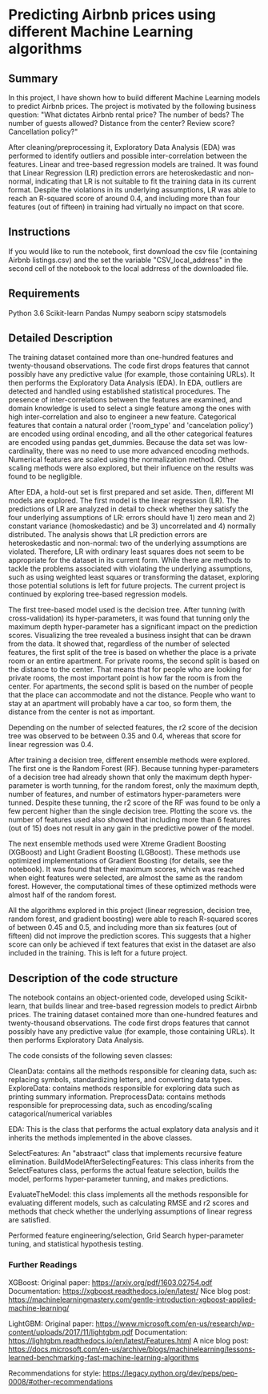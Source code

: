 # Predicting Airbnb prices using different Machine Learning algorithms


## Summary

In this project, I have shown how to build different Machine Learning models to predict Airbnb prices. The project is motivated by the following business question: "What dictates Airbnb rental price? The number of beds? The number of guests allowed? Distance from the center? Review score? Cancellation policy?" 

After cleaning/preprocessing it, Exploratory Data Analysis (EDA) was performed to identify outliers and possible inter-correlation between the features. Linear and tree-based regression models are trained. It was found that Linear Regression (LR) prediction errors are heteroskedastic and non-normal, indicating that LR is not suitable to fit the training data in its current format. Despite the violations in its underlying assumptions, LR was able to reach an R-squared score of around 0.4, and including more than four features (out of fifteen) in training had virtually no impact on that score. 

## Instructions 

If you would like to run the notebook, first download the csv file (containing Airbnb listings.csv) and the set the variable "CSV_local_address" in the second cell of the notebook to the local addrress of the downloaded file.

## Requirements
Python 3.6
Scikit-learn
Pandas
Numpy
seaborn
scipy
statsmodels

## Detailed Description
The training dataset contained more than one-hundred features and twenty-thousand observations. The code first drops features that cannot possibly have any predictive value (for example, those containing URLs). It then performs the Exploratory Data Analysis (EDA). In EDA, outliers are detected and handled using established statistical procedures. The presence of inter-correlations between the features are examined, and domain knowledge is used to select a single feature among the ones with high inter-correlation and also to engineer a new feature. Categorical features that contain a natural order ('room_type' and 'cancelation policy') are encoded using ordinal encoding, and all the other categorical features are encoded using pandas get_dummies. Because the data set was low-cardinality, there was no need to use more advanced encoding methods. Numerical features are scaled using the normalization method. Other scaling methods were also explored, but their influence on the results was found to be negligible.

After EDA, a hold-out set is first prepared and set aside. Then, different Ml models are explored. The first model is the linear regression (LR). The predictions of LR are analyzed in detail to check whether they satisfy the four underlying assumptions of LR: errors should have 1) zero mean and 2) constant variance (homoskedastic) and be 3) uncorrelated and 4) normally distributed. The analysis shows that LR prediction errors are heteroskedastic and non-normal: two of the underlying assumptions are violated. Therefore, LR with ordinary least squares does not seem to be appropriate for the dataset in its current form. While there are methods to tackle the problems associated with violating the underlying assumptions, such as using weighted least squares or transforming the dataset, exploring those potential solutions is left for future projects. The current project is continued by exploring tree-based regression models. 

The first tree-based model used is the decision tree. After tunning (with cross-validation) its hyper-parameters, it was found that tunning only the maximum depth hyper-parameter has a significant impact on the prediction scores. Visualizing the tree revealed a business insight that can be drawn from the data. It showed that, regardless of the number of selected features, the first split of the tree is based on whether the place is a private room or an entire apartment. For private rooms, the second split is based on the distance to the center. That means that for people who are looking for private rooms, the most important point is how far the room is from the center. For apartments, the second split is based on the number of people that the place can accommodate and not the distance. People who want to stay at an apartment will probably have a car too, so form them, the distance from the center is not as important. 

Depending on the number of selected features, the r2 score of the decision tree was observed to be between 0.35 and 0.4, whereas that score for linear regression was 0.4. 

After training a decision tree, different ensemble methods were explored. The first one is the Random Forest (RF). Because tunning hyper-parameters of a decision tree had already shown that only the maximum depth hyper-parameter is worth tunning, for the random forest, only the maximum depth, number of features, and number of estimators hyper-parameters were tunned. Despite these tunning, the r2 score of the RF was found to be only a few percent higher than the single decision tree. Plotting the score vs. the number of features used also showed that including more than 6 features (out of 15) does not result in any gain in the predictive power of the model. 

The next ensemble methods used were Xtreme Gradient Boosting (XGBoost) and Light Gradient Boosting (LGBoost). These methods use optimized implementations of Gradient Boosting (for details, see the notebook). It was found that their maximum scores, which was reached when eight features were selected, are almost the same as the random forest. However, the computational times of these optimized methods were almost half of the random forest. 

All the algorithms explored in this project (linear regression, decision tree, random forest, and gradient boosting) were able to reach R-squared scores of between 0.45 and 0.5, and including more than six features (out of fifteen) did not improve the prediction scores. This suggests that a higher score can only be achieved if text features that exist in the dataset are also included in the training. This is left for a future project.



## Description of the code structure

The notebook contains an object-oriented code, developed using Scikit-learn, that builds linear and tree-based regression models to predict Airbnb prices. The training dataset contained more than one-hundred features and twenty-thousand observations. The code first drops features that cannot possibly have any predictive value (for example, those containing URLs). It then performs Exploratory Data Analysis. 

The code consists of the following seven classes:

CleanData: contains all the methods responsible for cleaning data, such as: replacing symbols, standardizing letters, and converting data types.
ExploreData: contains methods responsible for exploring data such as printing summary information.
PreprocessData: contains methods responsible for preprocessing data, such as encoding/scaling catagorical/numerical variables 

EDA: This is the class that performs the actual explatory data analysis and it inherits the methods implemented in the above classes. 

SelectFeatures: An "abstraact" class that implements recursive feature elimination. 
BuildModelAfterSelectingFeatures: This class inherits from the SelectFeatures class, performs the actual feature selection, builds the model, performs hyper-parameter tunning, and makes predictions.

EvaluateTheModel: this class implements all the methods responsible for evaluating different models, such as calculating RMSE and r2 scores and methods that check whether the underlying assumptions of linear regress are satisfied. 

Performed feature engineering/selection, Grid Search hyper-parameter tuning, and statistical hypothesis testing.


### Further Readings
XGBoost: 
    Original paper: https://arxiv.org/pdf/1603.02754.pdf
    Documentation: https://xgboost.readthedocs.io/en/latest/
    Nice blog post: https://machinelearningmastery.com/gentle-introduction-xgboost-applied-machine-learning/

LightGBM:
    Original paper: https://www.microsoft.com/en-us/research/wp-content/uploads/2017/11/lightgbm.pdf
    Documentation: https://lightgbm.readthedocs.io/en/latest/Features.html
    A nice blog post: https://docs.microsoft.com/en-us/archive/blogs/machinelearning/lessons-learned-benchmarking-fast-machine-learning-algorithms

Recommendations for style: https://legacy.python.org/dev/peps/pep-0008/#other-recommendations